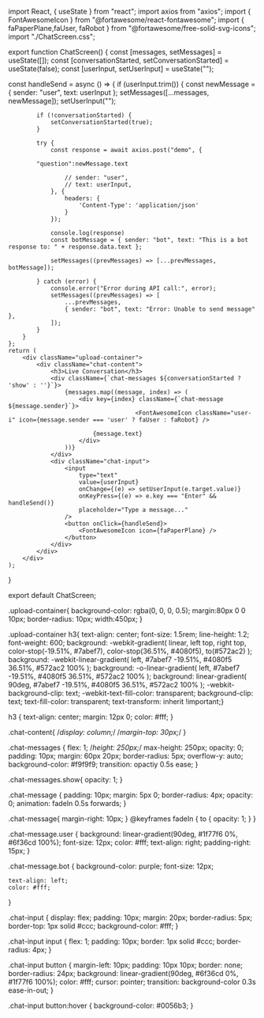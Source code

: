 import React, { useState } from "react";
import axios from "axios";
import { FontAwesomeIcon } from "@fortawesome/react-fontawesome";
import { faPaperPlane,faUser, faRobot } from "@fortawesome/free-solid-svg-icons";
import "./ChatScreen.css";

export function ChatScreen() {
    const [messages, setMessages] = useState([]);
    const [conversationStarted, setConversationStarted] = useState(false);
    const [userInput, setUserInput] = useState("");

const handleSend = async () => {
        if (userInput.trim()) {
            const newMessage = { sender: "user", text: userInput };
            setMessages([...messages, newMessage]);
            setUserInput("");

            if (!conversationStarted) {
                setConversationStarted(true);
            }

            try {
                const response = await axios.post("demo", {

            "question":newMessage.text
          
                    // sender: "user",
                    // text: userInput,
                }, {
                    headers: {
                        'Content-Type': 'application/json'
                    }
                });

                console.log(response)
                const botMessage = { sender: "bot", text: "This is a bot response to: " + response.data.text };
                
                setMessages((prevMessages) => [...prevMessages, botMessage]);
        
            } catch (error) {
                console.error("Error during API call:", error);
                setMessages((prevMessages) => [
                    ...prevMessages,
                    { sender: "bot", text: "Error: Unable to send message" },
                ]);
            }
        }
    };
    return (
        <div className="upload-container">
            <div className="chat-content">
                <h3>Live Conversation</h3>
                <div className={`chat-messages ${conversationStarted ? 'show' : ''}`}>
                    {messages.map((message, index) => (
                        <div key={index} className={`chat-message ${message.sender}`}>
                                        <FontAwesomeIcon className="user-i" icon={message.sender === 'user' ? faUser : faRobot} />

                            {message.text}
                        </div>
                    ))}
                </div>
                <div className="chat-input">
                    <input
                        type="text"
                        value={userInput}
                        onChange={(e) => setUserInput(e.target.value)}
                        onKeyPress={(e) => e.key === "Enter" && handleSend()}
                        placeholder="Type a message..."
                    />
                    <button onClick={handleSend}>
                        <FontAwesomeIcon icon={faPaperPlane} />
                    </button>
                </div>
            </div>
        </div>
    );
}

export default ChatScreen;





.upload-container{
  background-color: rgba(0, 0, 0, 0.5);
  margin:80px 0 0 10px;
  border-radius: 10px;
  width:450px;
}

.upload-container h3{
    text-align: center;
font-size: 1.5rem;
  line-height: 1.2;
  font-weight: 600;
  background: -webkit-gradient(
    linear,
    left top,
    right top,
    color-stop(-19.51%, #7abef7),
    color-stop(36.51%, #4080f5),
    to(#572ac2)
  );
  background: -webkit-linear-gradient(
    left,
    #7abef7 -19.51%,
    #4080f5 36.51%,
    #572ac2 100%
  );
  background: -o-linear-gradient(
    left,
    #7abef7 -19.51%,
    #4080f5 36.51%,
    #572ac2 100%
  );
  background: linear-gradient(
    90deg,
    #7abef7 -19.51%,
    #4080f5 36.51%,
    #572ac2 100%
  );
  -webkit-background-clip: text;
  -webkit-text-fill-color: transparent;
  background-clip: text;
  text-fill-color: transparent;
  text-transform: inherit !important;}

h3 {
    text-align: center;
    margin: 12px 0;
    color: #fff;
}

.chat-content{
  /*display: column;*/
  /*margin-top: 30px;*/
}

.chat-messages {
    flex: 1;
    /*height: 250px;*/
    max-height: 250px;
    opacity: 0;
    padding: 10px;
    margin: 60px 20px;
    border-radius: 5px;
    overflow-y: auto;
    background-color: #f9f9f9;
    transition: opactiy 0.5s ease;
}



.chat-messages.show{
    opacity: 1;
}

.chat-message {
    padding: 10px;
    margin: 5px 0;
    border-radius: 4px;
    opacity: 0;
    animation: fadeIn 0.5s forwards;
}

.chat-message{
    margin-right: 10px;
}
@keyframes fadeIn {
    to {
        opacity: 1;
    }
}

.chat-message.user {
    background: linear-gradient(90deg, #1f77f6 0%, #6f36cd 100%);
    font-size: 12px;
    color: #fff;
    text-align: right;
    padding-right: 15px;
}




.chat-message.bot {
    background-color: purple;
        font-size: 12px;

    text-align: left;
    color: #fff;
}

.chat-input {
    display: flex;
    padding: 10px;
    margin: 20px;
    border-radius: 5px;
    border-top: 1px solid #ccc;
    background-color: #fff;
}

.chat-input input {
    flex: 1;
    padding: 10px;
    border: 1px solid #ccc;
    border-radius: 4px;
}

.chat-input button {
    margin-left: 10px;
    padding: 10px 10px;
    border: none;
    border-radius: 24px;
    background: linear-gradient(90deg, #6f36cd 0%, #1f77f6 100%);
    color: #fff;
    cursor: pointer;
    transition: background-color 0.3s ease-in-out;
}

.chat-input button:hover {
    background-color: #0056b3;
}

